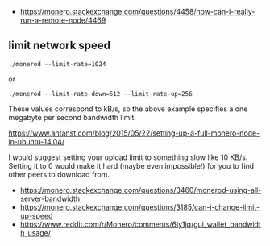 - https://monero.stackexchange.com/questions/4458/how-can-i-really-run-a-remote-node/4469

## limit network speed

`./monerod --limit-rate=1024`

or

`./monerod --limit-rate-down=512 --limit-rate-up=256`

These values correspond to kB/s, so the above example specifies a one megabyte per second bandwidth limit.

https://www.antanst.com/blog/2015/05/22/setting-up-a-full-monero-node-in-ubuntu-14.04/

I would suggest setting your upload limit to something slow like 10 KB/s. Setting it to 0 would make it hard (maybe even impossible!) for you to find other peers to download from.

- https://monero.stackexchange.com/questions/3460/monerod-using-all-server-bandwidth
- https://monero.stackexchange.com/questions/3185/can-i-change-limit-up-speed
- https://www.reddit.com/r/Monero/comments/6ly1jq/gui_wallet_bandwidth_usage/
